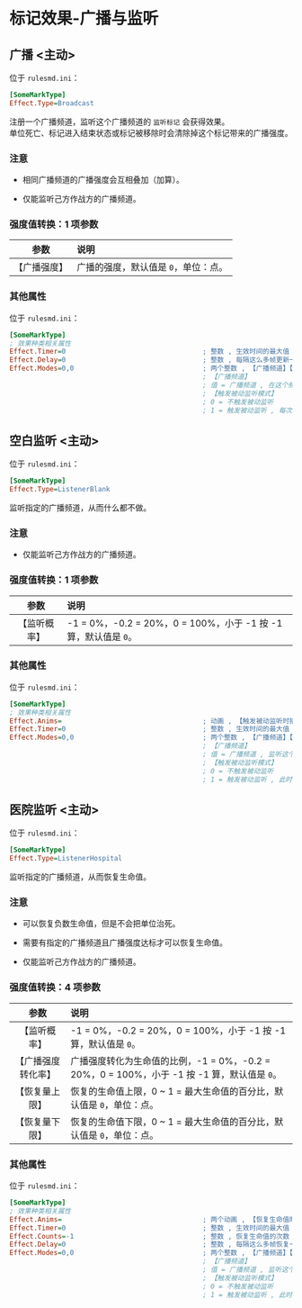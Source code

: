 # 标记效果-广播与监听

## 广播 <主动>

位于 `rulesmd.ini`：

```ini
[SomeMarkType]
Effect.Type=Broadcast
```

注册一个广播频道，监听这个广播频道的 `监听标记` 会获得效果。  
单位死亡、标记进入结束状态或标记被移除时会清除掉这个标记带来的广播强度。

### 注意

* 相同广播频道的广播强度会互相叠加（加算）。

* 仅能监听己方作战方的广播频道。

### 强度值转换：1 项参数

|参数|说明|
|:-:|:-|
|【广播强度】|广播的强度，默认值是 `0`，单位：点。|

### 其他属性

位于 `rulesmd.ini`：

```ini
[SomeMarkType]
; 效果种类相关属性
Effect.Timer=0                                  ; 整数 , 生效时间的最大值 , 超过时间限制会立刻进入结束状态 , 0 = 无限 , 小于 0 按 0 算 , 默认值是 0 , 单位 : 帧
Effect.Delay=0                                  ; 整数 , 每隔这么多帧更新一次广播强度 , 小于 0 按 0 算 , 但是每一帧最多更新一次 , 默认值是 0 , 单位 : 帧
Effect.Modes=0,0                                ; 两个整数 , 【广播频道】【触发被动监听模式】 , 无效值默认为 0 , 默认值是 0
                                                ; 【广播频道】
                                                ; 值 = 广播频道 , 在这个频道上进行广播 , 取值范围 0 ~ 10000
                                                ; 【触发被动监听模式】
                                                ; 0 = 不触发被动监听
                                                ; 1 = 触发被动监听 , 每次更新时会触发一次
```



## 空白监听 <主动>

位于 `rulesmd.ini`：

```ini
[SomeMarkType]
Effect.Type=ListenerBlank
```

监听指定的广播频道，从而什么都不做。

### 注意

* 仅能监听己方作战方的广播频道。

### 强度值转换：1 项参数

|参数|说明|
|:-:|:-|
|【监听概率】|-1 = 0%，-0.2 = 20%，0 = 100%，小于 -1 按 -1 算，默认值是 `0`。|

### 其他属性

位于 `rulesmd.ini`：

```ini
[SomeMarkType]
; 效果种类相关属性
Effect.Anims=                                   ; 动画 , 【触发被动监听时播放的动画】 , 不写就不显示动画
Effect.Timer=0                                  ; 整数 , 生效时间的最大值 , 超过时间限制会立刻进入结束状态 , 0 = 无限 , 小于 0 按 0 算 , 默认值是 0 , 单位 : 帧
Effect.Modes=0,0                                ; 两个整数 , 【广播频道】【触发被动监听模式】 , 无效值默认为 0 , 默认值是 0
                                                ; 【广播频道】
                                                ; 值 = 广播频道 , 监听这个频道上的广播 , 取值范围 0 ~ 10000
                                                ; 【触发被动监听模式】
                                                ; 0 = 不触发被动监听
                                                ; 1 = 触发被动监听 , 此时效果无法主动触发 , 必须通过广播来触发效果 , Effect.Delay 改为最小触发间隔
```



## 医院监听 <主动>

位于 `rulesmd.ini`：

```ini
[SomeMarkType]
Effect.Type=ListenerHospital
```

监听指定的广播频道，从而恢复生命值。

### 注意

* 可以恢复负数生命值，但是不会把单位治死。

* 需要有指定的广播频道且广播强度达标才可以恢复生命值。

* 仅能监听己方作战方的广播频道。

### 强度值转换：4 项参数

|参数|说明|
|:-:|:-|
|【监听概率】|-1 = 0%，-0.2 = 20%，0 = 100%，小于 -1 按 -1 算，默认值是 `0`。|
|【广播强度转化率】|广播强度转化为生命值的比例，-1 = 0%，-0.2 = 20%，0 = 100%，小于 -1 按 -1 算，默认值是 `0`。|
|【恢复量上限】|恢复的生命值上限，0 ~ 1 = 最大生命值的百分比，默认值是 `0`，单位：点。|
|【恢复量下限】|恢复的生命值下限，0 ~ 1 = 最大生命值的百分比，默认值是 `0`，单位：点。|

### 其他属性

位于 `rulesmd.ini`：

```ini
[SomeMarkType]
; 效果种类相关属性
Effect.Anims=                                   ; 两个动画 , 【恢复生命值时播放的动画】【触发被动监听时播放的动画】 , 不写就不显示动画
Effect.Timer=0                                  ; 整数 , 生效时间的最大值 , 超过时间限制会立刻进入结束状态 , 0 = 无限 , 小于 0 按 0 算 , 默认值是 0 , 单位 : 帧
Effect.Counts=-1                                ; 整数 , 恢复生命值的次数 , 次数耗尽会立刻进入结束状态 , 等于 0 会无法生效并直接进入结束状态 (算作次数耗尽) , 负数 = 无限次 , 默认值是 -1 , 单位 : 次
Effect.Delay=0                                  ; 整数 , 每隔这么多帧恢复一次 , 小于 0 按 0 算 , 但是每一帧最多恢复一次 , 默认值是 0 , 单位 : 帧
Effect.Modes=0,0                                ; 两个整数 , 【广播频道】【触发被动监听模式】 , 无效值默认为 0 , 默认值是 0
                                                ; 【广播频道】
                                                ; 值 = 广播频道 , 监听这个频道上的广播 , 取值范围 0 ~ 10000
                                                ; 【触发被动监听模式】
                                                ; 0 = 不触发被动监听
                                                ; 1 = 触发被动监听 , 此时效果无法主动触发 , 必须通过广播来触发效果 , Effect.Delay 改为最小触发间隔
```